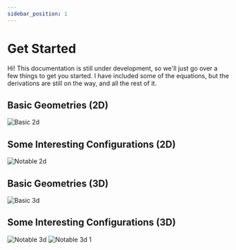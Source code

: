 ```yaml
---
sidebar_position: 1
---
```


# Get Started

Hi! 
This documentation is still under development, so we'll just go over a few things to get you started. I have included some of the equations, but the derivations are still on the way, and all the rest of it.

## Basic Geometries (2D)

![Basic 2d](./tutorials/img/superellipse.png)


## Some Interesting Configurations (2D)
![Notable 2d](./tutorials/img/superellipse2.png)

## Basic Geometries (3D)

![Basic 3d](./tutorials/img/superellipsoid1.png)


## Some Interesting Configurations (3D)
![Notable 3d](./tutorials/img/superellipsoid2.png)
![Notable 3d 1](./tutorials/img/superellipsoid3.png)

 
 


